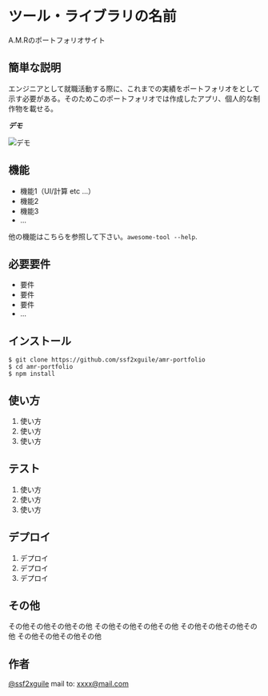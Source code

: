 # ツール・ライブラリの名前

A.M.Rのポートフォリオサイト

## 簡単な説明

エンジニアとして就職活動する際に、これまでの実績をポートフォリオをとして示す必要がある。そのためこのポートフォリオでは作成したアプリ、個人的な制作物を載せる。

***デモ***

![デモ](https://image-url.gif)

## 機能

- 機能1（UI/計算 etc ...）
- 機能2
- 機能3
- ...

他の機能はこちらを参照して下さい。`awesome-tool --help`.

## 必要要件

- 要件
- 要件
- 要件
- ...

## インストール

```
$ git clone https://github.com/ssf2xguile/amr-portfolio
$ cd amr-portfolio
$ npm install
```

## 使い方

1. 使い方
2. 使い方
3. 使い方

## テスト

1. 使い方
2. 使い方
3. 使い方

## デプロイ

1. デプロイ
2. デプロイ
3. デプロイ

## その他

その他その他その他その他
その他その他その他その他
その他その他その他その他
その他その他その他その他

## 作者

[@ssf2xguile](https://twitter.com/ssfx2guile)
mail to: xxxx@mail.com
